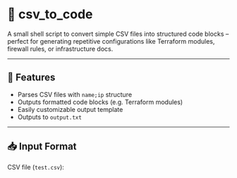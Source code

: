 # 📄 csv_to_code

A small shell script to convert simple CSV files into structured code blocks – perfect for generating repetitive configurations like Terraform modules, firewall rules, or infrastructure docs.

---

## 🧰 Features

- Parses CSV files with `name;ip` structure
- Outputs formatted code blocks (e.g. Terraform modules)
- Easily customizable output template
- Outputs to `output.txt`

---

## 📥 Input Format

CSV file (`test.csv`):

